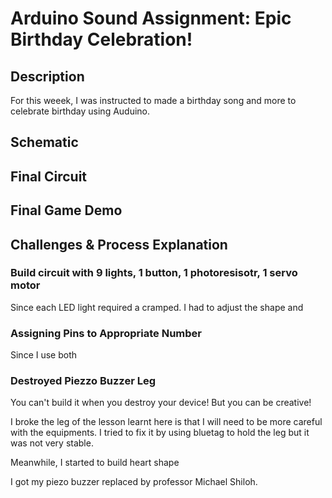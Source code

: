# Arduino Sound Assignment: Epic Birthday Celebration! 

## Description 
For this weeek, I was instructed to  made a birthday song and more to celebrate birthday using Auduino. 

## Schematic



## Final Circuit

## Final Game Demo

## Challenges & Process Explanation 

### Build circuit with 9 lights, 1 button, 1 photoresisotr, 1 servo motor

Since each LED light required a cramped. I had to adjust the shape and 

### Assigning Pins to Appropriate Number

Since I use both 

### Destroyed Piezzo Buzzer Leg

You can't build it when you destroy your device! But you can be creative! 

I broke the leg of the lesson learnt here is that I will need to be more careful with the equipments. I tried to fix it by using bluetag to hold the leg but it was not very stable. 

Meanwhile, I started to build heart shape 

I got my piezo buzzer replaced by professor Michael Shiloh. 
### 
